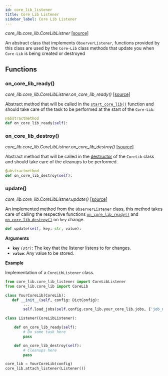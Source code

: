 ```yaml
---
id: core_lib_listener
title: Core Lib Listener
sidebar_label: Core Lib Listener
---
```


*core_lib.core_lib.CoreLibListner* [[source]](https://github.com/shay-te/core-lib/blob/058dead7fa30e1a2b4531f698da95c5380ca8d55/core_lib/core_lib_listener.py#L7)


An abstract class that implements `ObserverListener`, functions provided by this class are used by the `Core-Lib` class methods that update you when `Core-Lib` is being created or destroyed

## Functions

### on_core_lib_ready()

*core_lib.core_lib.CoreLibListner.on_core_lib_ready()* [[source]](https://github.com/shay-te/core-lib/blob/058dead7fa30e1a2b4531f698da95c5380ca8d55/core_lib/core_lib_listener.py#L13)

Abstract method that will be called in the [`start_core_lib()`](core_lib#start_core_lib) function and should take care of the task to be performed at the start of the `Core-Lib`.

```python
@abstractmethod
def on_core_lib_ready(self):
```

### on_core_lib_destroy()

*core_lib.core_lib.CoreLibListner.on_core_lib_destroy()* [[source]](https://github.com/shay-te/core-lib/blob/058dead7fa30e1a2b4531f698da95c5380ca8d55/core_lib/core_lib_listener.py#L13)

Abstract method that will be called in the [destructor](core_lib#del) of the `CoreLib` class and should take care of the cleanups to be performed.

```python
@abstractmethod
def on_core_lib_destroy(self):
```

### update()

*core_lib.core_lib.CoreLibListner.update()* [[source]](https://github.com/shay-te/core-lib/blob/058dead7fa30e1a2b4531f698da95c5380ca8d55/core_lib/core_lib_listener.py#L13)

An implemented method from the `ObserverListener` class, this method takes care of calling the respective functions [`on_core_lib_ready()`](core_lib_listener#on_core_lib_ready) and [`on_core_lib_destroy()`](core_lib_listener#on_core_lib_destroy) on `key` change.

```python
def update(self, key: str, value):
```

**Arguments**

- **`key`** *`(str)`*: The key that the listener listens to for changes.
- **`value`**: Any value to be stored.

**Example**

Implementation of a `CoreLibListener` class.

```python
from core_lib.core_lib_listener import CoreLibListener
from core_lib.core_lib import CoreLib

class YourCoreLib(CoreLib):
   def __init__(self, config: DictConfig):
        ...
        self.load_jobs(self.config.core_lib.your_core_lib.jobs, {'job_name': self,...})

class Listener(CoreLibListener):

    def on_core_lib_ready(self):
        # Do some task here
        pass

    def on_core_lib_destroy(self):
        # Cleanups here
        pass

core_lib = YourCoreLib(config)
core_lib.attach_listener(Listener())
```